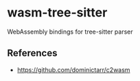 # wasm-tree-sitter

WebAssembly bindings for tree-sitter parser

## References

  * https://github.com/dominictarr/c2wasm
